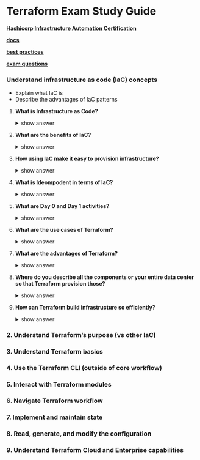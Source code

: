 # Terraform Exam Study Guide

**[Hashicorp Infrastructure Automation Certification](https://www.hashicorp.com/certification/terraform-associate)**

**[docs](https://developer.hashicorp.com/terraform/docs)**

**[best practices](https://www.terraform-best-practices.com/)**

**[exam questions](https://medium.com/bb-tutorials-and-thoughts/250-practice-questions-for-terraform-associate-certification-7a3ccebe6a1a)**



### Understand infrastructure as code (IaC) concepts <br>
- Explain what IaC is
- Describe the advantages of IaC patterns<br>

1. **What is Infrastructure as Code?**
    <details>
    <summary>show answer</summary>

    ```txt
    You write and execute the code to define, deploy, update, and destroy your infrastructure.
      ```
    </details>

2. **What are the benefits of IaC?**
    <details>
    <summary>show answer</summary>

    <pre>
    <b>a. Automation</b>
    We can bring up the servers with one script and scale up and down based on our load with the same script. <br>
    <b>b. Reusability of the code</b>
    We can reuse the same code <br>
    <b>c. Versioning</b>
    We can check it into version control and we get versioning. 
    Now we can see an incremental history of who changed what, how is our infrastructure actually defined at any given point of time, and we have this transparency of documentationIaC makes changes idempotent, consistent, repeatable, and predictable.
    </pre>
    </details>

3. **How using IaC make it easy to provision infrastructure?**
    <details>
    <summary>show answer</summary>

    ```txt
    IaC makes it easy to provision and apply infrastructure configurations, saving time. It standardizes workflows across different infrastructure providers (e.g., VMware, AWS, Azure, GCP, etc.) by using a common syntax across all of them.
    ```
    </details>

4. **What is Ideompodent in terms of IaC?**
    <details>
    <summary>show answer</summary>

    ```txt
    IaC can be applied throughout the lifecycle, both on the initial build, as well as throughout the life of the infrastructure. Commonly, these are referred to as Day 0 and Day 1 activities. 
    “Day 0” code provisions and configures your initial infrastructure.
    “Day 1” refers to OS and application configurations you apply after you’ve initially built your infrastructure.

    Simple terms
    Your code can be run (terraform apply) multiple times with no change to state if code has not changed.
    ```
    </details>

5. **What are Day 0 and Day 1 activities?**
    <details>
    <summary>show answer</summary>

    ```txt
    IaC can be applied throughout the lifecycle, both on the initial build, as well as throughout the life of the infrastructure. Commonly, these are referred to as Day 0 and Day 1 activities.

    “Day 0” code provisions and configures your initial infrastructure.
    “Day 1” refers to OS and application configurations you apply after you’ve initially built your infrastructure.
    ```
    </details>

6. **What are the use cases of Terraform?**
    <details>
    <summary>show answer</summary>

    ```txt
    Heroku App Setup
    Multi-Tier Applications
    Self-Service Clusters
    Software Demos
    Disposable Environments
    Software Defined Networking
    Resource Schedulers
    Multi-Cloud Deployment
    https://www.terraform.io/intro/use-cases.html
    ```
    </details>

7. **What are the advantages of Terraform?**
    <details>
    <summary>show answer</summary>

    ```txt
    Platform Agnostic
    State Management
    Operator Confidencehttps://learn.hashicorp.com/terraform/getting-started/intro
    ```
    </details>

8. **Where do you describe all the components or your entire data center so that Terraform provision those?**
    <details>
    <summary>show answer</summary>

    ```txt
    Configuration files ends with *.tf
    ```
    </details>

9. **How can Terraform build infrastructure so efficiently?**
    <details>
    <summary>show answer</summary>

    ```txt
    Terraform builds a graph of all your resources, and parallelizes the creation and modification of any non-dependent resources. Because of this, Terraform builds infrastructure as efficiently as possible, and operators get insight into dependencies in their infrastructure.
    ```
    </details>






### 2. Understand Terraform’s purpose (vs other IaC) <br>
### 3. Understand Terraform basics <br>
### 4. Use the Terraform CLI (outside of core workflow) <br>
### 5. Interact with Terraform modules <br>
### 6. Navigate Terraform workflow <br>
### 7. Implement and maintain state <br>
### 8. Read, generate, and modify the configuration <br>
### 9. Understand Terraform Cloud and Enterprise capabilities <br>


